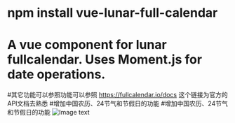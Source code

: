 # npm install vue-lunar-full-calendar
# A vue component for lunar fullcalendar. Uses Moment.js for date operations.
#其它功能可以参照功能可以参照 https://fullcalendar.io/docs 这个链接为官方的API文档去熟悉
#增加中国农历、24节气和节假日的功能
#增加中国农历、24节气和节假日的功能
![Image text](https://raw.githubusercontent.com/a306916069/vue-lunar-fullcalendar/master/src/assets/img/lunar.png)